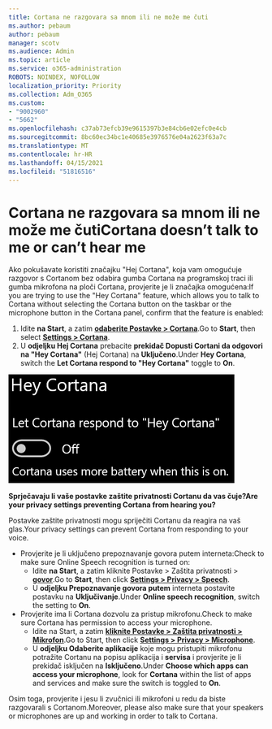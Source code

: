 ```yaml
---
title: Cortana ne razgovara sa mnom ili ne može me čuti
ms.author: pebaum
author: pebaum
manager: scotv
ms.audience: Admin
ms.topic: article
ms.service: o365-administration
ROBOTS: NOINDEX, NOFOLLOW
localization_priority: Priority
ms.collection: Adm_O365
ms.custom:
- "9002960"
- "5662"
ms.openlocfilehash: c37ab73efcb39e9615397b3e84cb6e02efc0e4cb
ms.sourcegitcommit: 8bc60ec34bc1e40685e3976576e04a2623f63a7c
ms.translationtype: MT
ms.contentlocale: hr-HR
ms.lasthandoff: 04/15/2021
ms.locfileid: "51816516"
---
```

# <a name="cortana-doesnt-talk-to-me-or-cant-hear-me"></a><span data-ttu-id="a35fb-102">Cortana ne razgovara sa mnom ili ne može me čuti</span><span class="sxs-lookup"><span data-stu-id="a35fb-102">Cortana doesn’t talk to me or can’t hear me</span></span>

<span data-ttu-id="a35fb-103">Ako pokušavate koristiti značajku "Hej Cortana", koja vam omogućuje razgovor s Cortanom bez odabira gumba Cortana na programskoj traci ili gumba mikrofona na ploči Cortana, provjerite je li značajka omogućena:</span><span class="sxs-lookup"><span data-stu-id="a35fb-103">If you are trying to use the "Hey Cortana" feature, which allows you to talk to Cortana without selecting the Cortana button on the taskbar or the microphone button in the Cortana panel, confirm that the feature is enabled:</span></span>

1. <span data-ttu-id="a35fb-104">Idite **na Start**, a zatim **[odaberite Postavke > Cortana](ms-settings:cortana?activationSource=GetHelp)**.</span><span class="sxs-lookup"><span data-stu-id="a35fb-104">Go to **Start**, then select **[Settings > Cortana](ms-settings:cortana?activationSource=GetHelp)**.</span></span>
2. <span data-ttu-id="a35fb-105">U **odjeljku Hej Cortana** prebacite **prekidač Dopusti Cortani da odgovori na "Hey Cortana"** (Hej Cortana) na **Uključeno**.</span><span class="sxs-lookup"><span data-stu-id="a35fb-105">Under **Hey Cortana**, switch the **Let Cortana respond to "Hey Cortana"** toggle to **On**.</span></span>

![Hej Cortana](media/hey-cortana.png)

<span data-ttu-id="a35fb-107">**Sprječavaju li vaše postavke zaštite privatnosti Cortanu da vas čuje?**</span><span class="sxs-lookup"><span data-stu-id="a35fb-107">**Are your privacy settings preventing Cortana from hearing you?**</span></span>

<span data-ttu-id="a35fb-108">Postavke zaštite privatnosti mogu spriječiti Cortanu da reagira na vaš glas.</span><span class="sxs-lookup"><span data-stu-id="a35fb-108">Your privacy settings can prevent Cortana from responding to your voice.</span></span>
- <span data-ttu-id="a35fb-109">Provjerite je li uključeno prepoznavanje govora putem interneta:</span><span class="sxs-lookup"><span data-stu-id="a35fb-109">Check to make sure Online Speech recognition is turned on:</span></span>
    - <span data-ttu-id="a35fb-110">Idite **na Start**, a zatim kliknite Postavke > Zaštita privatnosti > **[govor](ms-settings:privacy-speech?activationSource=GetHelp)**.</span><span class="sxs-lookup"><span data-stu-id="a35fb-110">Go to **Start**, then click **[Settings > Privacy > Speech](ms-settings:privacy-speech?activationSource=GetHelp)**.</span></span>
    - <span data-ttu-id="a35fb-111">U **odjeljku Prepoznavanje govora putem** interneta postavite postavku na **Uključivanje**.</span><span class="sxs-lookup"><span data-stu-id="a35fb-111">Under **Online speech recognition**, switch the setting to **On**.</span></span>
- <span data-ttu-id="a35fb-112">Provjerite ima li Cortana dozvolu za pristup mikrofonu.</span><span class="sxs-lookup"><span data-stu-id="a35fb-112">Check to make sure Cortana has permission to access your microphone.</span></span> 
    - <span data-ttu-id="a35fb-113">Idite na Start, a zatim **[kliknite Postavke > Zaštita privatnosti > Mikrofon](ms-settings:privacy-microphone?activationSource=GetHelp)**.</span><span class="sxs-lookup"><span data-stu-id="a35fb-113">Go to Start, then click **[Settings > Privacy > Microphone](ms-settings:privacy-microphone?activationSource=GetHelp)**.</span></span>
    - <span data-ttu-id="a35fb-114">U **odjeljku Odaberite aplikacije** koje mogu pristupiti mikrofonu potražite Cortanu na popisu aplikacija i **servisa** i provjerite je li prekidač isključen na **Isključeno**.</span><span class="sxs-lookup"><span data-stu-id="a35fb-114">Under **Choose which apps can access your microphone**, look for **Cortana** within the list of apps and services and make sure the switch is toggled to **On**.</span></span>

<span data-ttu-id="a35fb-115">Osim toga, provjerite i jesu li zvučnici ili mikrofoni u redu da biste razgovarali s Cortanom.</span><span class="sxs-lookup"><span data-stu-id="a35fb-115">Moreover, please also make sure that your speakers or microphones are up and working in order to talk to Cortana.</span></span>
